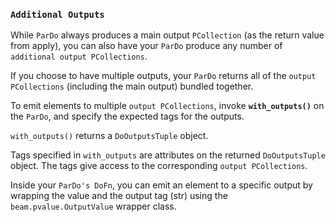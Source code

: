 ### `Additional Outputs`

While `ParDo` always produces a main output `PCollection` (as the return value from apply), you can also have your `ParDo` produce any number of `additional output PCollections`. 

If you choose to have multiple outputs, your `ParDo` returns all of the `output PCollections` (including the main output) bundled together.

To emit elements to multiple `output PCollections`, invoke **`with_outputs()`** on the `ParDo`, and specify the
expected tags for the outputs. 

`with_outputs()` returns a `DoOutputsTuple` object. 

Tags specified in `with_outputs` are attributes on the returned `DoOutputsTuple` object. The tags give access to the corresponding `output PCollections`.

Inside your `ParDo's DoFn`, you can emit an element to a specific output by wrapping the value and the output tag (str) using the `beam.pvalue.OutputValue` wrapper class.

